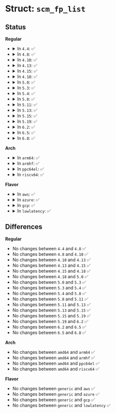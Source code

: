 # Struct: <code>scm_fp_list</code>

## Status
<b>Regular</b>
<ul>
<li>
<details>
<summary>In <code>4.4</code>: ✅</summary>

```c
struct scm_fp_list {
    short int count;
    short int max;
    struct user_struct *user;
    struct file * fp[253];
};
```
</details>
</li>
<li>
<details>
<summary>In <code>4.8</code>: ✅</summary>

```c
struct scm_fp_list {
    short int count;
    short int max;
    struct user_struct *user;
    struct file * fp[253];
};
```
</details>
</li>
<li>
<details>
<summary>In <code>4.10</code>: ✅</summary>

```c
struct scm_fp_list {
    short int count;
    short int max;
    struct user_struct *user;
    struct file * fp[253];
};
```
</details>
</li>
<li>
<details>
<summary>In <code>4.13</code>: ✅</summary>

```c
struct scm_fp_list {
    short int count;
    short int max;
    struct user_struct *user;
    struct file * fp[253];
};
```
</details>
</li>
<li>
<details>
<summary>In <code>4.15</code>: ✅</summary>

```c
struct scm_fp_list {
    short int count;
    short int max;
    struct user_struct *user;
    struct file * fp[253];
};
```
</details>
</li>
<li>
<details>
<summary>In <code>4.18</code>: ✅</summary>

```c
struct scm_fp_list {
    short int count;
    short int max;
    struct user_struct *user;
    struct file * fp[253];
};
```
</details>
</li>
<li>
<details>
<summary>In <code>5.0</code>: ✅</summary>

```c
struct scm_fp_list {
    short int count;
    short int max;
    struct user_struct *user;
    struct file * fp[253];
};
```
</details>
</li>
<li>
<details>
<summary>In <code>5.3</code>: ✅</summary>

```c
struct scm_fp_list {
    short int count;
    short int max;
    struct user_struct *user;
    struct file * fp[253];
};
```
</details>
</li>
<li>
<details>
<summary>In <code>5.4</code>: ✅</summary>

```c
struct scm_fp_list {
    short int count;
    short int max;
    struct user_struct *user;
    struct file * fp[253];
};
```
</details>
</li>
<li>
<details>
<summary>In <code>5.8</code>: ✅</summary>

```c
struct scm_fp_list {
    short int count;
    short int max;
    struct user_struct *user;
    struct file * fp[253];
};
```
</details>
</li>
<li>
<details>
<summary>In <code>5.11</code>: ✅</summary>

```c
struct scm_fp_list {
    short int count;
    short int max;
    struct user_struct *user;
    struct file * fp[253];
};
```
</details>
</li>
<li>
<details>
<summary>In <code>5.13</code>: ✅</summary>

```c
struct scm_fp_list {
    short int count;
    short int max;
    struct user_struct *user;
    struct file * fp[253];
};
```
</details>
</li>
<li>
<details>
<summary>In <code>5.15</code>: ✅</summary>

```c
struct scm_fp_list {
    short int count;
    short int max;
    struct user_struct *user;
    struct file * fp[253];
};
```
</details>
</li>
<li>
<details>
<summary>In <code>5.19</code>: ✅</summary>

```c
struct scm_fp_list {
    short int count;
    short int max;
    struct user_struct *user;
    struct file * fp[253];
};
```
</details>
</li>
<li>
<details>
<summary>In <code>6.2</code>: ✅</summary>

```c
struct scm_fp_list {
    short int count;
    short int max;
    struct user_struct *user;
    struct file * fp[253];
};
```
</details>
</li>
<li>
<details>
<summary>In <code>6.5</code>: ✅</summary>

```c
struct scm_fp_list {
    short int count;
    short int max;
    struct user_struct *user;
    struct file * fp[253];
};
```
</details>
</li>
<li>
<details>
<summary>In <code>6.8</code>: ✅</summary>

```c
struct scm_fp_list {
    short int count;
    short int max;
    struct user_struct *user;
    struct file * fp[253];
};
```
</details>
</li>
</ul>
<b>Arch</b>
<ul>
<li>
<details>
<summary>In <code>arm64</code>: ✅</summary>

```c
struct scm_fp_list {
    short int count;
    short int max;
    struct user_struct *user;
    struct file * fp[253];
};
```
</details>
</li>
<li>
<details>
<summary>In <code>armhf</code>: ✅</summary>

```c
struct scm_fp_list {
    short int count;
    short int max;
    struct user_struct *user;
    struct file * fp[253];
};
```
</details>
</li>
<li>
<details>
<summary>In <code>ppc64el</code>: ✅</summary>

```c
struct scm_fp_list {
    short int count;
    short int max;
    struct user_struct *user;
    struct file * fp[253];
};
```
</details>
</li>
<li>
<details>
<summary>In <code>riscv64</code>: ✅</summary>

```c
struct scm_fp_list {
    short int count;
    short int max;
    struct user_struct *user;
    struct file * fp[253];
};
```
</details>
</li>
</ul>
<b>Flavor</b>
<ul>
<li>
<details>
<summary>In <code>aws</code>: ✅</summary>

```c
struct scm_fp_list {
    short int count;
    short int max;
    struct user_struct *user;
    struct file * fp[253];
};
```
</details>
</li>
<li>
<details>
<summary>In <code>azure</code>: ✅</summary>

```c
struct scm_fp_list {
    short int count;
    short int max;
    struct user_struct *user;
    struct file * fp[253];
};
```
</details>
</li>
<li>
<details>
<summary>In <code>gcp</code>: ✅</summary>

```c
struct scm_fp_list {
    short int count;
    short int max;
    struct user_struct *user;
    struct file * fp[253];
};
```
</details>
</li>
<li>
<details>
<summary>In <code>lowlatency</code>: ✅</summary>

```c
struct scm_fp_list {
    short int count;
    short int max;
    struct user_struct *user;
    struct file * fp[253];
};
```
</details>
</li>
</ul>

## Differences
<b>Regular</b>
<ul>
<li>
No changes between <code>4.4</code> and <code>4.8</code> ✅
</li>
<li>
No changes between <code>4.8</code> and <code>4.10</code> ✅
</li>
<li>
No changes between <code>4.10</code> and <code>4.13</code> ✅
</li>
<li>
No changes between <code>4.13</code> and <code>4.15</code> ✅
</li>
<li>
No changes between <code>4.15</code> and <code>4.18</code> ✅
</li>
<li>
No changes between <code>4.18</code> and <code>5.0</code> ✅
</li>
<li>
No changes between <code>5.0</code> and <code>5.3</code> ✅
</li>
<li>
No changes between <code>5.3</code> and <code>5.4</code> ✅
</li>
<li>
No changes between <code>5.4</code> and <code>5.8</code> ✅
</li>
<li>
No changes between <code>5.8</code> and <code>5.11</code> ✅
</li>
<li>
No changes between <code>5.11</code> and <code>5.13</code> ✅
</li>
<li>
No changes between <code>5.13</code> and <code>5.15</code> ✅
</li>
<li>
No changes between <code>5.15</code> and <code>5.19</code> ✅
</li>
<li>
No changes between <code>5.19</code> and <code>6.2</code> ✅
</li>
<li>
No changes between <code>6.2</code> and <code>6.5</code> ✅
</li>
<li>
No changes between <code>6.5</code> and <code>6.8</code> ✅
</li>
</ul>
<b>Arch</b>
<ul>
<li>
No changes between <code>amd64</code> and <code>arm64</code> ✅
</li>
<li>
No changes between <code>amd64</code> and <code>armhf</code> ✅
</li>
<li>
No changes between <code>amd64</code> and <code>ppc64el</code> ✅
</li>
<li>
No changes between <code>amd64</code> and <code>riscv64</code> ✅
</li>
</ul>
<b>Flavor</b>
<ul>
<li>
No changes between <code>generic</code> and <code>aws</code> ✅
</li>
<li>
No changes between <code>generic</code> and <code>azure</code> ✅
</li>
<li>
No changes between <code>generic</code> and <code>gcp</code> ✅
</li>
<li>
No changes between <code>generic</code> and <code>lowlatency</code> ✅
</li>
</ul>
